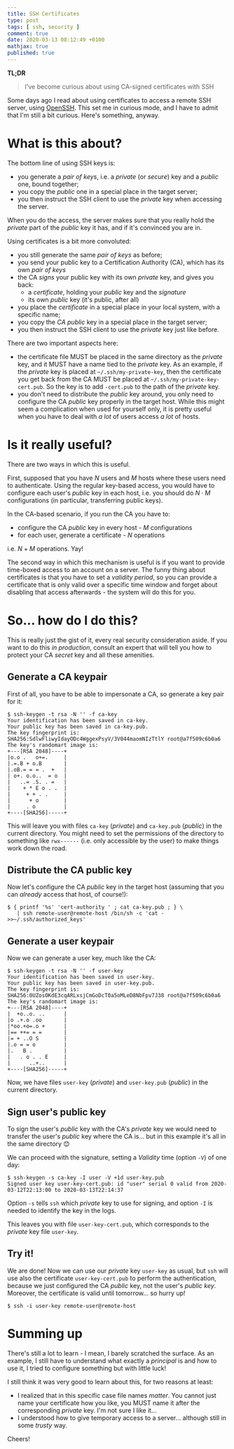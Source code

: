 ```yaml
---
title: SSH Certificates
type: post
tags: [ ssh, security ]
comment: true
date: 2020-03-13 08:12:49 +0100
mathjax: true
published: true
---
```


**TL;DR**

> I've become curious about using CA-signed certificates with SSH

Some days ago I read about using certificates to access a remote SSH server,
using [OpenSSH][]. This set me in curious mode, and I have to admit that I'm
still a bit curious. Here's something, anyway.

# What is this about?

The bottom line of using SSH keys is:

- you generate a *pair of keys*, i.e. a *private* (or *secure*) key and a
  *public* one, bound together;
- you copy the *public* one in a special place in the target server;
- you then instruct the SSH client to use the *private* key when accessing
  the server.

When you do the access, the server makes sure that you really hold the
*private* part of the *public* key it has, and if it's convinced you are in.

Using certificates is a bit more convoluted:

- you still generate the same *pair of keys* as before;
- you send your public key to a Certification Authority (CA), which has its
  own *pair of keys*
- the CA *signs* your public key with its own *private* key, and gives you
  back:
  - a *certificate*, holding your *public* key and the *signature*
  - its own *public* key (it's public, after all)
- you place the *certificate* in a special place in your local system, with
  a specific name;
- you copy the *CA public* key in a special place in the target server;
- you then instruct the SSH client to use the *private* key just like
  before.

There are two important aspects here:

- the certificate file MUST be placed in the same directory as the *private*
  key, and it MUST have a name tied to the *private* key. As an example, if
  the *private* key is placed at `~/.ssh/my-private-key`, then the
  certificate you get back from the CA MUST be placed at
  `~/.ssh/my-private-key-cert.pub`. So the key is to add `-cert.pub` to the
  path of the *private* key.
- you don't need to distribute the *public* key around, you only need to
  configure the CA *public* key properly in the target host. While this
  might seem a complication when used for yourself only, it is pretty useful
  when you have to deal with *a lot* of users access *a lot* of hosts.

# Is it really useful?

There are two ways in which this is useful.

First, supposed that you have $N$ users and $M$ hosts where these users need
to authenticate. Using the regular key-based access, you would have to
configure each user's *public* key in each host, i.e. you should do $N \cdot
M$ configurations (in particular, transferring public keys).

In the CA-based scenario, if you run the CA you have to:

- configure the CA *public* key in every host - $M$ configurations
- for each user, generate a certificate - $N$ operations

i.e. $N + M$ operations. Yay!

The second way in which this mechanism is useful is if you want to provide
time-boxed access to an account on a server. The funny thing about
certificates is that you have to set a *validity period*, so you can provide
a certificate that is only valid over a specific time window and forget
about disabling that access afterwards - the system will do this for you.

# So... how do I do this?

This is really just the gist of it, every real security consideration aside.
If you want to do this *in production*, consult an expert that will tell you
how to protect your CA *secret* key and all these amenities.

## Generate a CA keypair

First of all, you have to be able to impersonate a CA, so generate a key
pair for it:

```shell
$ ssh-keygen -t rsa -N '' -f ca-key
Your identification has been saved in ca-key.
Your public key has been saved in ca-key.pub.
The key fingerprint is:
SHA256:SdlwFliwyIdayODc4WggexPsyV/3V044maomNIzTtlY root@a7f509c6b0a6
The key's randomart image is:
+---[RSA 2048]----+
|o.o .   o+=.     |
|.=.B + o.B       |
|.oB.= = = .  +   |
| o+. o.o..  = o  |
|   ..= .S. . =   |
|    + * E o . .  |
|     + + . .     |
|      + o        |
|     . o         |
+----[SHA256]-----+
```

This will leave you with files `ca-key` (*private*) and `ca-key.pub`
(*public*) in the current directory. You might need to set the permissions
of the directory to something like `rwx------` (i.e. only accessible by the
user) to make things work down the road.

## Distribute the CA public key

Now let's configure the CA *public* key in the target host (assuming that
you can *already* access that host, of course!):

```shell
$ { printf '%s' 'cert-authority ' ; cat ca-key.pub ; } \
   | ssh remote-user@remote-host /bin/sh -c 'cat - >>~/.ssh/authorized_keys'
```

## Generate a user keypair

Now we can generate a user key, much like the CA:

```shell
$ ssh-keygen -t rsa -N '' -f user-key
Your identification has been saved in user-key.
Your public key has been saved in user-key.pub.
The key fingerprint is:
SHA256:0UZosOKdE3cqARLxsjCmGoDcT0a5oMLeD8NbFpv7J38 root@a7f509c6b0a6
The key's randomart image is:
+---[RSA 2048]----+
|  +o..o. ..      |
|o .+.o .oo       |
|*oo.+o=.o +      |
|== ++= = =       |
|= + ..O S        |
|.o = = o         |
|.   B .          |
|   . o . . E     |
|      ..+..      |
+----[SHA256]-----+
```

Now, we have files `user-key` (*private*) and `user-key.pub` (*public*) in
the current directory.

## Sign user's public key

To sign the user's *public* key with the CA's *private* key we would need to
transfer the user's *public* key where the CA is... but in this example it's
all in the same directory 😊

We can proceed with the signature, setting a *Validity* time (option `-V`)
of one day:

```shell
$ ssh-keygen -s ca-key -I user -V +1d user-key.pub 
Signed user key user-key-cert.pub: id "user" serial 0 valid from 2020-03-12T22:13:00 to 2020-03-13T22:14:37
```

Option `-s` tells `ssh` which *private* key to use for signing, and option
`-I` is needed to identify the key in the logs.

This leaves you with file `user-key-cert.pub`, which corresponds to the
*private* key file `user-key`.

## Try it!

We are done! Now we can use our *private* key `user-key` as usual, but `ssh`
will use also the certificate `user-key-cert.pub` to perform the
authentication, because we just configured the CA *public* key, not the
user's *public key*. Moreover, the certificate is valid until tomorrow... so
hurry up!

```shell
$ ssh -i user-key remote-user@remote-host
```

# Summing up

There's still a lot to learn - I mean, I barely scratched the surface. As an
example, I still have to understand what exactly a *principal* is and how to
use it, I tried to configure something but with little luck!

I still think it was very good to learn about this, for two reasons at
least:

- I realized that in this specific case file names *matter*. You cannot just
  name your certificate how you like, you MUST name it after the
  corresponding *private* key. I'm not sure I like it...
- I understood how to give temporary access to a server... although still in
  some *trusty* way.

Cheers!

[OpenSSH]: https://www.openssh.com/
